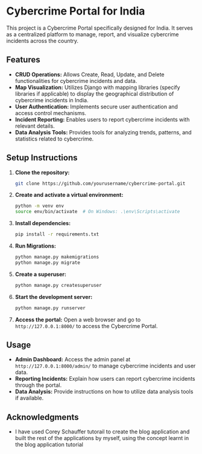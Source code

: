 # Cybercrime Portal for India

This project is a Cybercrime Portal specifically designed for India. It serves as a centralized platform to manage, report, and visualize cybercrime incidents across the country.

## Features

- **CRUD Operations:** Allows Create, Read, Update, and Delete functionalities for cybercrime incidents and data.
- **Map Visualization:** Utilizes Django with mapping libraries (specify libraries if applicable) to display the geographical distribution of cybercrime incidents in India.
- **User Authentication:** Implements secure user authentication and access control mechanisms.
- **Incident Reporting:** Enables users to report cybercrime incidents with relevant details.
- **Data Analysis Tools:** Provides tools for analyzing trends, patterns, and statistics related to cybercrime.

## Setup Instructions

1. **Clone the repository:**
   ```bash
   git clone https://github.com/yourusername/cybercrime-portal.git
   ```

2. **Create and activate a virtual environment:**
   ```bash
   python -m venv env
   source env/bin/activate  # On Windows: .\env\Scripts\activate
   ```

3. **Install dependencies:**
   ```bash
   pip install -r requirements.txt
   ```

4. **Run Migrations:**
   ```bash
   python manage.py makemigrations
   python manage.py migrate
   ```

5. **Create a superuser:**
   ```bash
   python manage.py createsuperuser
   ```

6. **Start the development server:**
   ```bash
   python manage.py runserver
   ```

7. **Access the portal:**
   Open a web browser and go to `http://127.0.0.1:8000/` to access the Cybercrime Portal.

## Usage

- **Admin Dashboard:** Access the admin panel at `http://127.0.0.1:8000/admin/` to manage cybercrime incidents and user data.
- **Reporting Incidents:** Explain how users can report cybercrime incidents through the portal.
- **Data Analysis:** Provide instructions on how to utilize data analysis tools if available.



## Acknowledgments

- I have used Corey Schauffer tutorail to create the blog application and built the rest of the applications by myself, using the concept learnt in the blog application tutorial
